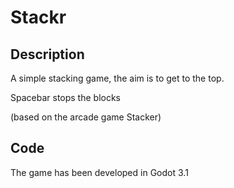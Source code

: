 # Stackr

## Description
A simple stacking game, the aim is to get to the top.

Spacebar stops the blocks

(based on the arcade game Stacker)

## Code
The game has been developed in Godot 3.1